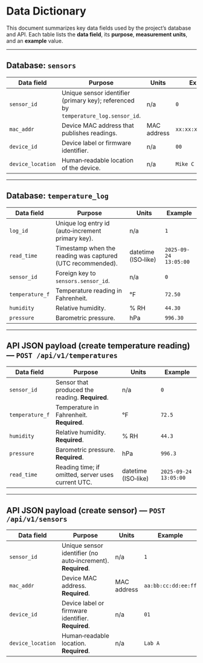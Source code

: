 # Data Dictionary

This document summarizes key data fields used by the project’s database and API. Each table lists the **data field**, its **purpose**, **measurement units**, and an **example** value.

---

## Database: `sensors`

| Data field | Purpose | Units | Example |
|---|---|---|---|
| `sensor_id` | Unique sensor identifier (primary key); referenced by `temperature_log.sensor_id`. | n/a | `0` |
| `mac_addr` | Device MAC address that publishes readings. | MAC address | `xx:xx:xx:xx:xx:xx` |
| `device_id` | Device label or firmware identifier. | n/a | `00` |
| `device_location` | Human‑readable location of the device. | n/a | `Mike C office` |

---

## Database: `temperature_log`

| Data field | Purpose | Units | Example |
|---|---|---|---|
| `log_id` | Unique log entry id (auto‑increment primary key). | n/a | `1` |
| `read_time` | Timestamp when the reading was captured (UTC recommended). | datetime (ISO‑like) | `2025-09-24 13:05:00` |
| `sensor_id` | Foreign key to `sensors.sensor_id`. | n/a | `0` |
| `temperature_f` | Temperature reading in Fahrenheit. | °F | `72.50` |
| `humidity` | Relative humidity. | % RH | `44.30` |
| `pressure` | Barometric pressure. | hPa | `996.30` |

---

## API JSON payload (create temperature reading) — `POST /api/v1/temperatures`

| Data field | Purpose | Units | Example |
|---|---|---|---|
| `sensor_id` | Sensor that produced the reading. **Required**. | n/a | `0` |
| `temperature_f` | Temperature in Fahrenheit. **Required**. | °F | `72.5` |
| `humidity` | Relative humidity. **Required**. | % RH | `44.3` |
| `pressure` | Barometric pressure. **Required**. | hPa | `996.3` |
| `read_time` | Reading time; if omitted, server uses current UTC. | datetime (ISO‑like) | `2025-09-24 13:05:00` |

---

## API JSON payload (create sensor) — `POST /api/v1/sensors`

| Data field | Purpose | Units | Example |
|---|---|---|---|
| `sensor_id` | Unique sensor identifier (no auto‑increment). **Required**. | n/a | `1` |
| `mac_addr` | Device MAC address. **Required**. | MAC address | `aa:bb:cc:dd:ee:ff` |
| `device_id` | Device label or firmware identifier. **Required**. | n/a | `01` |
| `device_location` | Human‑readable location. **Required**. | n/a | `Lab A` |

